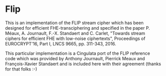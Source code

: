 Flip
====

This is an implementation of the FLIP stream cipher which has been designed for efficient FHE-transciphering and specified in the paper P. Méaux, A. Journault, F.-X. Standaert and C. Carlet, "Towards stream ciphers for efficient FHE with low-noise ciphertexts", Proceedings of EUROCRYPT'16, Part I, LNCS 9665, pp. 311-343, 2016.
    
This particular implementation is a Cingulata port of the FLIP reference code which was provided by Anthony Journault, Pierrick Meaux and François-Xavier Standaert and is included here with their agreement (thanks for that folks :-)

